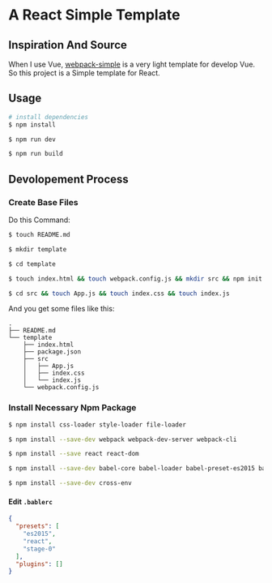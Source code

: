 # A React Simple Template

## Inspiration And Source

When I use Vue, [webpack-simple](https://github.com/vuejs-templates/webpack-simple) is a very light template for develop Vue. So this project is a Simple template for React.

## Usage

```bash
# install dependencies
$ npm install

$ npm run dev

$ npm run build
```

## Devolopement Process

### Create Base Files

Do this Command:

```bash
$ touch README.md

$ mkdir template

$ cd template

$ touch index.html && touch webpack.config.js && mkdir src && npm init && touch .babelrc

$ cd src && touch App.js && touch index.css && touch index.js
```

And you get some files like this:

```
.
├── README.md
└── template
    ├── index.html
    ├── package.json
    ├── src
    │   ├── App.js
    │   ├── index.css
    │   └── index.js
    └── webpack.config.js
```

### Install Necessary Npm Package

```bash
$ npm install css-loader style-loader file-loader

$ npm install --save-dev webpack webpack-dev-server webpack-cli

$ npm install --save react react-dom

$ npm install --save-dev babel-core babel-loader babel-preset-es2015 babel-preset-react babel-preset-stage-0

$ npm install --save-dev cross-env
```

#### Edit `.bablerc`

```json
{
  "presets": [
    "es2015",
    "react",
    "stage-0"
  ],
  "plugins": []
}
```
